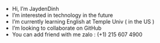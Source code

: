 - Hi, I’m JaydenDinh
- I’m interested in technology in the future 
- I’m currently learning English at Temple Univ ( in the US )
- I’m looking to collaborate on GitHub
- You can add friend with me zalo : (+1) 215 607 4900

<!---
JaydenDinh/JaydenDinh is a ✨ special ✨ repository because its `README.md` (this file) appears on your GitHub profile.
You can click the Preview link to take a look at your changes.
--->
